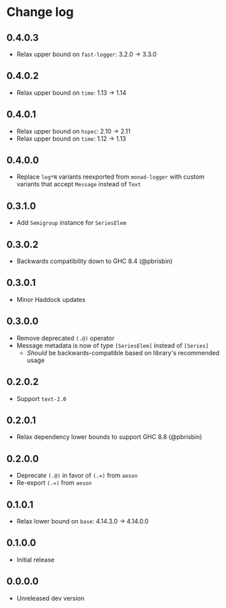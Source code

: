 # Change log

## 0.4.0.3

* Relax upper bound on `fast-logger`: 3.2.0 -> 3.3.0

## 0.4.0.2

* Relax upper bound on `time`: 1.13 -> 1.14

## 0.4.0.1

* Relax upper bound on `hspec`: 2.10 -> 2.11
* Relax upper bound on `time`: 1.12 -> 1.13

## 0.4.0.0

* Replace `log*N` variants reexported from `monad-logger` with custom variants
  that accept `Message` instead of `Text`

## 0.3.1.0

* Add `Semigroup` instance for `SeriesElem`

## 0.3.0.2

* Backwards compatibility down to GHC 8.4 (@pbrisbin)

## 0.3.0.1

* Minor Haddock updates

## 0.3.0.0

* Remove deprecated `(.@)` operator
* Message metadata is now of type `[SeriesElem]` instead of `[Series]`
  * _Should_ be backwards-compatible based on library's recommended usage

## 0.2.0.2

* Support `text-2.0`

## 0.2.0.1

* Relax dependency lower bounds to support GHC 8.8 (@pbrisbin)

## 0.2.0.0

* Deprecate `(.@)` in favor of `(.=)` from `aeson`
* Re-export `(.=)` from `aeson`

## 0.1.0.1

* Relax lower bound on `base`: 4.14.3.0 -> 4.14.0.0

## 0.1.0.0

* Initial release

## 0.0.0.0

* Unreleased dev version
